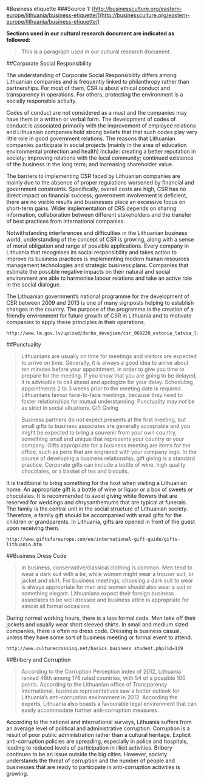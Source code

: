 #Business etiquette
###Source 1: [http://businessculture.org/eastern-europe/lithuania/business-etiquette/](http://businessculture.org/eastern-europe/lithuania/business-etiquette/)

__Sections used in our cultural research document are indicated as followed:__
>  This is a paragraph used in our cultural research document.

##Corporate Social Responsibility

The understanding of Corporate Social Responsibility differs among Lithuanian companies and is frequently linked to philanthropy rather than partnerships. For most of them, CSR is about ethical conduct and transparency in operations. For others, protecting the environment is a socially responsible activity.

Codes of conduct are not considered as a must and the companies may have them in a written or verbal form. The development of codes of conduct is associated primarily with the improvement of employee relations and Lithuanian companies hold strong beliefs that that such codes play very little role in good government relations. The reasons that Lithuanian companies participate in social projects (mainly in the area of education environmental protection and health) include: creating a better reputation in society; improving relations with the local community; continued existence of the business in the long term; and increasing shareholder value.

The barriers to implementing CSR faced by Lithuanian companies are mainly due to the absence of proper regulations worsened by financial and government constraints. Specifically, overall costs are high, CSR has no direct impact on financial success, government involvement is deficient, there are no visible results and businesses place an excessive focus on short-term gains. Wider implementation of CRS depends on sharing information, collaboration between different stakeholders and the transfer of best practices from international companies.

Notwithstanding interferences and difficulties in the Lithuanian business world, understanding of the concept of CSR is growing, along with a sense of moral obligation and range of possible applications. Every company in Lithuania that recognises its social responsibility and takes action to improve its business practices is implementing modern human resources management technologies and strategic business plans. Companies that estimate the possible negative impacts on their natural and social environment are able to harmonise labour relations and take an active role in the social dialogue.

The Lithuanian government’s national programme for the development of CSR between 2009 and 2013 is one of many signposts helping to establish changes in the country. The purpose of the programme is the creation of a friendly environment for future growth of CSR in Lithuania and to motivate companies to apply these principles in their operations.

    http://www.lm.gov.lv/upload/darba_devejiem/csr_060220_estonia_latvia_lithuania.pdf

##Punctuality

> Lithuanians are usually on time for meetings and visitors are expected to arrive on time. Generally, it is always a good idea to arrive about ten minutes before your appointment, in order to give you time to prepare for the meeting. If you know that you are going to be delayed, it is advisable to call ahead and apologize for your delay. Scheduling appointments 2 to 3 weeks prior to the meeting date is required. Lithuanians favour face-to-face meetings, because they need to foster relationships for mutual understanding. Punctuality may not be as strict in social situations.
Gift Giving

> Business partners do not expect presents at the first meeting, but small gifts to business associates are generally acceptable and you might be expected to bring a souvenir from your own country, something small and unique that represents your country or your company. Gifts appropriate for a business meeting are items for the office, such as pens that are engraved with your company logo. In the course of developing a business relationship, gift giving is a standard practice. Corporate gifts can include a bottle of wine, high quality chocolates, or a basket of tea and biscuits.

It is traditional to bring something for the host when visiting a Lithuanian home. An appropriate gift is a bottle of wine or liquor or a box of sweets or chocolates. It is recommended to avoid giving white flowers that are reserved for weddings and chrysanthemums that are typical at funerals. The family is the central unit in the social structure of Lithuanian society. Therefore, a family gift should be accompanied with small gifts for the children or grandparents. In Lithuania, gifts are opened in front of the guest upon receiving them.

    http://www.giftsforeurope.com/en/international-gift-guide/gifts-lithuania.htm

##Business Dress Code

> In business, conservative/classical clothing is common. Men tend to wear a dark suit with a tie, while women might wear a trouser suit, or jacket and skirt. For business meetings, choosing a dark suit to wear is always appropriate for men and women should also wear a suit or something elegant. Lithuanians expect their foreign business associates to be well dressed and business attire is appropriate for almost all formal occasions.

During normal working hours, there is a less formal code. Men take off their jackets and usually wear short sleeved shirts. In small and medium sized companies, there is often no dress code. Dressing is business casual, unless they have some sort of business meeting or formal event to attend.

    http://www.culturecrossing.net/basics_business_student.php?id=119

##Bribery and Corruption

> According to the Corruption Perception index of 2012, Lithuania ranked 48th among 176 rated countries, with 54 of a possible 100 points. According to the Lithuanian office of Transparency International, business representatives saw a better outlook for Lithuania’s anti-corruption environment in 2012. According the experts, Lithuania also boasts a favourable legal environment that can easily accommodate further anti-corruption measures.

According to the national and international surveys, Lithuania suffers from an average level of political and administrative corruption. Corruption is a result of poor public administration rather than a cultural heritage. Explicit anti-corruption policies are spreading, especially in police and hospitals, leading to reduced levels of participation in illicit activities. Bribery continues to be an issue outside the big cities. However, society understands the threat of corruption and the number of people and businesses that are ready to participate in anti-corruption activities is growing.